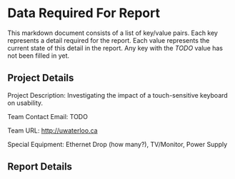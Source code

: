 # Data Required For Report #

This markdown document consists of a list of key/value pairs.
Each key represents a detail required for the report.
Each value represents the current state of this detail in the report.
Any key with the *TODO* value has not been filled in yet.

## Project Details ##

Project Description: Investigating the impact of a touch-sensitive keyboard on usability.

Team Contact Email: TODO

Team URL: http://uwaterloo.ca

Special Equipment: Ethernet Drop (how many?), TV/Monitor, Power Supply

## Report Details ##
